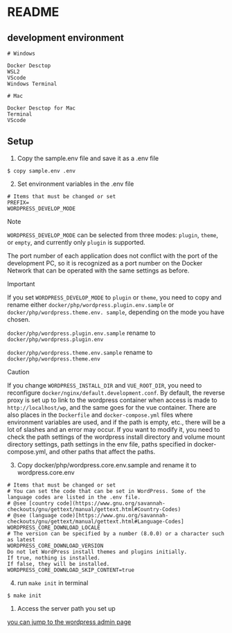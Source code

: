 # README

## development environment

```
# Windows

Docker Desctop
WSL2
VScode
Windows Terminal

# Mac

Docker Desctop for Mac
Terminal
VScode
```

## Setup

1.  Copy the sample.env file and save it as a .env file

```
$ copy sample.env .env
```

2.  Set environment variables in the .env file

```
# Items that must be changed or set
PREFIX=
WORDPRESS_DEVELOP_MODE
```

> [!NOTE]
> `WORDPRESS_DEVELOP_MODE` can be selected from three modes: `plugin`, `theme`, or `empty`, and currently only `plugin` is supported.
> 
> The port number of each application does not conflict with the port of the development PC, so it is recognized as a port number on the Docker Network that can be operated with the same settings as before.

> [!IMPORTANT]
> If you set `WORDPRESS_DEVELOP_MODE` to `plugin` or `theme`, you need to copy and rename either `docker/php/wordpress.plugin.env.sample` or `docker/php/wordpress.theme.env. sample`, depending on the mode you have chosen.
>
> `docker/php/wordpress.plugin.env.sample` rename to `docker/php/wordpress.plugin.env`
>
> `docker/php/wordpress.theme.env.sample` rename to `docker/php/wordpress.theme.env`

> [!CAUTION]
> If you change `WORDPRESS_INSTALL_DIR` and `VUE_ROOT_DIR`, you need to reconfigure `docker/nginx/default.development.conf`.
> By default, the reverse proxy is set up to link to the wordpress container when access is made to `http://localhost/wp`, and the same goes for the vue container. There are also places in the `Dockerfile` and `docker-compose.yml` files where environment variables are used, and if the path is empty, etc., there will be a lot of slashes and an error may occur.
> If you want to modify it, you need to check the path settings of the wordpress install directory and volume mount directory settings, path settings in the env file, paths specified in docker-compose.yml, and other paths that affect the paths.

3.  Copy docker/php/wordpress.core.env.sample and rename it to wordpress.core.env

```
# Items that must be changed or set
# You can set the code that can be set in WordPress. Some of the language codes are listed in the .env file.
# @see [country code](https://www.gnu.org/savannah-checkouts/gnu/gettext/manual/gettext.html#Country-Codes)
# @see (language code)[https://www.gnu.org/savannah-checkouts/gnu/gettext/manual/gettext.html#Language-Codes]
WORDPRESS_CORE_DOWNLOAD_LOCALE
# The version can be specified by a number (8.0.0) or a character such as latest
WORDPRESS_CORE_DOWNLOAD_VERSION
Do not let WordPress install themes and plugins initially.
If true, nothing is installed.
If false, they will be installed.
WORDPRESS_CORE_DOWNLOAD_SKIP_CONTENT=true
```

4. run `make init` in terminal

```
$ make init
```

1. Access the server path you set up

[you can jump to the wordpress admin page](http://localhost/wp/wp-admin)